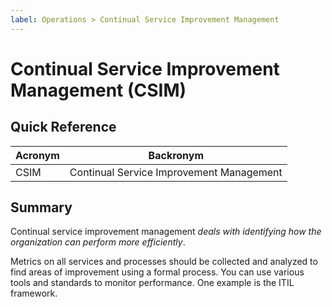 ```yaml
---
label: Operations > Continual Service Improvement Management
---
```


# Continual Service Improvement Management (CSIM)

## Quick Reference

| Acronym | Backronym |
| - | - |
| CSIM | Continual Service Improvement Management |

## Summary

Continual service improvement management *deals with identifying how the organization can perform more efficiently*.

Metrics on all services and processes should be collected and analyzed to find areas of improvement using a formal process. You can use various tools and standards to monitor performance. One example is the ITIL framework.
